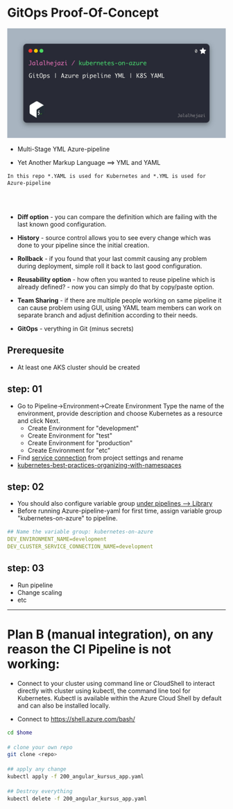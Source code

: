 # GitOps Proof-Of-Concept

![](AKS.jpg)


- Multi-Stage YML Azure-pipeline

- Yet Another Markup Language ==> YML and YAML

```
In this repo *.YAML is used for Kubernetes and *.YML is used for Azure-pipeline 
```

<br>
<br>

- **Diff option** - you can compare the definition which are failing with the last known good configuration.

- **History** - source control allows you to see every change which was done to your pipeline since the initial creation.

- **Rollback** - if you found that your last commit causing any problem during deployment, simple roll it back to last good configuration.

- **Reusability option** - how often you wanted to reuse pipeline which is already defined? - now you can simply do that by copy/paste option.

- **Team Sharing** - if there are multiple people working on same pipeline it can cause problem using GUI, using YAML team members can work on separate branch and adjust definition according to their needs.

- **GitOps** - verything in Git (minus secrets)

## Prerequesite

- At least one AKS cluster should be created

## step: 01

- Go to Pipeline->Environment->Create Environment Type the name of the environment, provide description and choose Kubernetes as a resource and click Next.
   - Create Environment for "development"
   - Create Environment for "test"
   - Create Environment for "production"
   - Create Environment for "etc"
- Find [service connection](https://dev.azure.com/superusers-kursus/kubernetes-on-azure/_settings/adminservices) from project settings and rename 
- [kubernetes-best-practices-organizing-with-namespaces](https://cloud.google.com/blog/products/gcp/kubernetes-best-practices-organizing-with-namespaces)

## step: 02

- You should also configure variable group [under pipelines --> Library ](https://dev.azure.com/superusers-kursus/kubernetes-on-azure/_library?itemType=VariableGroups)
- Before running Azure-pipeline-yaml for first time, assign variable group "kubernetes-on-azure" to pipeline.

```yaml
## Name the variable group: kubernetes-on-azure
DEV_ENVIRONMENT_NAME=development
DEV_CLUSTER_SERVICE_CONNECTION_NAME=development
```


## step: 03
- Run pipeline 
- Change scaling
- etc


<hr>

# Plan B (manual integration), on any reason the CI Pipeline is not working:  

- Connect to your cluster using command line or CloudShell to interact directly with cluster using kubectl, 
the command line tool for Kubernetes. 
Kubectl is available within the Azure Cloud Shell by default and can also be installed locally.

- Connect to https://shell.azure.com/bash/

```bash
cd $home

# clone your own repo
git clone <repo>

## apply any change 
kubectl apply -f 200_angular_kursus_app.yaml

## Destroy everything
kubectl delete -f 200_angular_kursus_app.yaml

```
